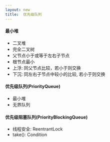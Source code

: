 ```yaml
---
layout: new
title:  优先级队列
---
```


#### 最小堆

* 二叉堆
* 完全二叉树
* 父节点小于或等于左右子节点
* 根节点最小
* 上浮: 同父节点比较，若小于则交换
* 下沉: 同左右子节点中较小的比较, 若小于则交换

#### 优先级队列(PriorityQueue)

* 最小堆
* 无界队列

#### 优先级阻塞队列(PriorityBlockingQueue)

* 线程安全: ReentrantLock
* take(): Condition

